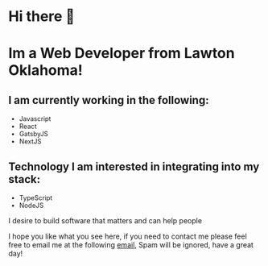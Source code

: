 # Hi there 👋
<h1>Im a Web Developer from Lawton Oklahoma!</h1>
<h2>I am currently working in the following:</h2>
<ul style="font-size: .8rem">
  <li>Javascript</li> 
  <li>React</li>
  <li>GatsbyJS</li>
  <li>NextJS</li>
</ul>
</hr>
<h2>Technology I am interested in integrating into my stack:</h2>
<ul style="font-size: .8rem">
    <li>TypeScript</li>
    <li>NodeJS</li>
</ul>

<p> I desire to build software that matters and can help people </p>
<p> I hope you like what you see here, if you need to contact me please feel free to email me at the following <a href="mailTo:aaronendsley@gmail.com">email</a>, Spam will be ignored, have a great day!</p> 




<!--
**aaronendsley/aaronendsley** is a ✨ _special_ ✨ repository because its `README.md` (this file) appears on your GitHub profile.



